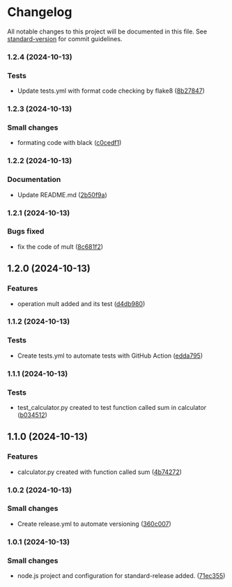# Changelog

All notable changes to this project will be documented in this file. See [standard-version](https://github.com/conventional-changelog/standard-version) for commit guidelines.

### 1.2.4 (2024-10-13)


### Tests

* Update tests.yml with format code checking by flake8 ([8b27847](https://github.com/jcaste05/versioning-workflow/commit/8b2784743de2ae45e2807a2ccb84b38e98b20032))

### 1.2.3 (2024-10-13)


### Small changes

* formating code with black ([c0cedf1](https://github.com/jcaste05/versioning-workflow/commit/c0cedf1ccfaa6942c8cd28ccbc29cf9adc467d5c))

### 1.2.2 (2024-10-13)


### Documentation

* Update README.md ([2b50f9a](https://github.com/jcaste05/versioning-workflow/commit/2b50f9ac3b27df86ab6d3b6a969a5e7addcbf7d5))

### 1.2.1 (2024-10-13)


### Bugs fixed

* fix the code of mult ([8c681f2](https://github.com/jcaste05/versioning-workflow/commit/8c681f23f29b4aa067929171cc634a5eb7ffc8e2))

## 1.2.0 (2024-10-13)


### Features

* operation mult added and its test ([d4db980](https://github.com/jcaste05/versioning-workflow/commit/d4db980b0e44911906796306fbadb5c1e2b9c128))

### 1.1.2 (2024-10-13)


### Tests

* Create tests.yml to automate tests with GitHub Action ([edda795](https://github.com/jcaste05/versioning-workflow/commit/edda795ac27ba053800f8efd7859f3d0ceb1d9cb))

### 1.1.1 (2024-10-13)


### Tests

* test_calculator.py created to test function called sum in calculator ([b034512](https://github.com/jcaste05/versioning-workflow/commit/b0345127a10a88e0f075704beb3981445fe3af4c))

## 1.1.0 (2024-10-13)


### Features

* calculator.py created with function called sum ([4b74272](https://github.com/jcaste05/versioning-workflow/commit/4b74272bb0f4bb980b661a223a0b0560561fdc55))

### 1.0.2 (2024-10-13)


### Small changes

* Create release.yml to automate versioning ([360c007](https://github.com/jcaste05/versioning-workflow/commit/360c007696042cb449e3ecac893489a50f637e8e))

### 1.0.1 (2024-10-13)


### Small changes

* node.js project and configuration for standard-release added. ([71ec355](https://github.com/jcaste05/versioning-workflow/commit/71ec355ec836c1d7320584482b3f44abb45ffe52))

